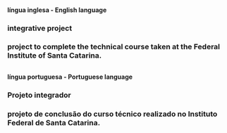 <h4> língua inglesa - English language <h4>
<h3> integrative project <h3>
project to complete the technical course taken at the Federal Institute of Santa Catarina.

##

<h4> língua portuguesa - Portuguese language <h4>
<h3> Projeto integrador <h3>
projeto de conclusão do curso técnico realizado no Instituto Federal de Santa Catarina.